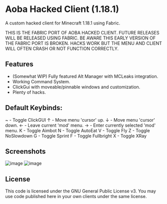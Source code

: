# Aoba Hacked Client (1.18.1)
A custom hacked client for Minecraft 1.18.1 using Fabric. 

THIS IS THE FABRIC PORT OF AOBA HACKED CLIENT. FUTURE RELEASES WILL BE RELEASED USING FABRIC.
BE AWARE THIS EARLY VERSION OF THE FABRIC PORT IS BROKEN. HACKS WORK BUT THE MENU AND CLIENT WILL
OFTEN CRASH OR NOT FUNCTION CORRECTLY.

## Features
- (Somewhat WIP) Fully featured Alt Manager with MCLeaks integration.
- Working Command System.
- ClickGui with moveable/pinnable windows and customization.
- Plenty of hacks.

## Default Keybinds:
~ - Toggle ClickGUI
↑ - Move menu 'cursor' up.
↓ - Move menu 'cursor' down.
← - Leave current 'mod' menu.
→ - Enter currently selected 'mod' menu.
K - Toggle Aimbot
N - Toggle AutoEat
V - Toggle Fly
Z - Toggle NoSlowdown
G - Toggle Sprint
F - Toggle Fullbright
X - Toggle XRay

## Screenshots
![image](https://user-images.githubusercontent.com/56643581/155033953-08f9ed72-f79f-46e4-b8ce-80d45d981d7a.png)
![image](https://user-images.githubusercontent.com/56643581/155034033-49970900-802e-4314-9c3a-425abf105a26.png)

## License
This code is licensed under the GNU General Public License v3. You may use code published here in your own clients under the same license.
